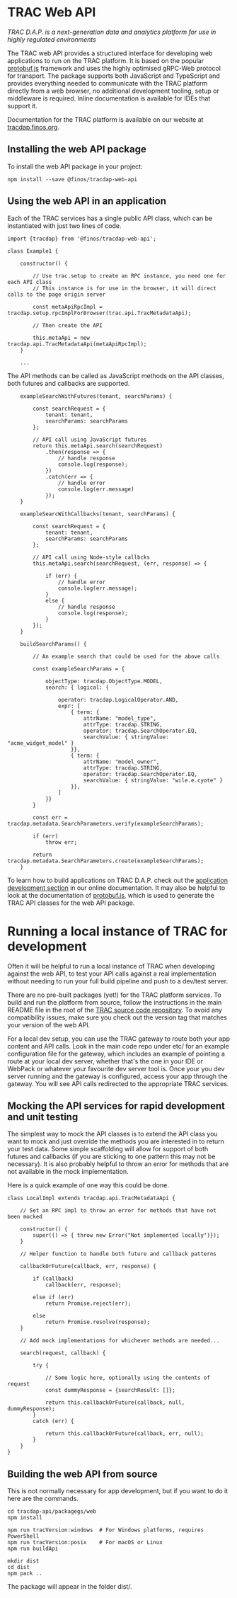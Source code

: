 # TRAC Web API

*TRAC D.A.P. is a next-generation data and analytics platform for use in highly regulated environments*

The TRAC web API provides a structured interface for developing web applications to run on the TRAC platform.
It is based on the popular [protobuf.js](https://www.npmjs.com/package/protobufjs) framework and uses the
highly optimised gRPC-Web protocol for transport. The package supports both JavaScript and TypeScript and
provides everything needed to communicate with the TRAC platform directly from a web browser, no additional
development tooling, setup or middleware is required. Inline documentation is available for IDEs that support it.

Documentation for the TRAC platform is available on our website at
[tracdap.finos.org](https://tracdap.finos.org).


## Installing the web API package

To install the web API package in your project:

    npm install --save @finos/tracdap-web-api


## Using the web API in an application

Each of the TRAC services has a single public API class, which can be instantiated with just two lines of code.


    import {tracdap} from '@finos/tracdap-web-api';
    
    class Example1 {
    
        constructor() {
    
            // Use trac.setup to create an RPC instance, you need one for each API class
            // This instance is for use in the browser, it will direct calls to the page origin server

            const metaApiRpcImpl = tracdap.setup.rpcImplForBrowser(trac.api.TracMetadataApi);

            // Then create the API

            this.metaApi = new tracdap.api.TracMetadataApi(metaApiRpcImpl);
        }

        ...


The API methods can be called as JavaScript methods on the API classes, both futures and callbacks are supported.


        exampleSearchWithFutures(tenant, searchParams) {

            const searchRequest = {
                tenant: tenant, 
                searchParams: searchParams
            };

            // API call using JavaScript futures
            return this.metaApi.search(searchRequest)
                .then(response => {
                    // handle response
                    console.log(response);
                })
                .catch(err => {
                    // handle error
                    console.log(err.message)
                });
        }

        exampleSearcWithCallbacks(tenant, searchParams) {

            const searchRequest = {
                tenant: tenant, 
                searchParams: searchParams
            };

            // API call using Node-style callbcks
            this.metaApi.search(searchRequest, (err, response) => {

                if (err) {
                    // handle error
                    console.log(err.message);
                }
                else {
                    // handle response
                    console.log(response);
                }
            });
        }

        buildSearchParams() {

            // An example search that could be used for the above calls

            const exampleSearchParams = {

                objectType: tracdap.ObjectType.MODEL,
                search: { logical: {
        
                    operator: tracdap.LogicalOperator.AND,
                    expr: [
                        { term: {
                            attrName: "model_type",
                            attrType: tracdap.STRING,
                            operator: tracdap.SearchOperator.EQ,
                            searchValue: { stringValue: "acme_widget_model" }
                        }},
                        { term: {
                            attrName: "model_owner",
                            attrType: tracdap.STRING,
                            operator: tracdap.SearchOperator.EQ,
                            searchValue: { stringValue: "wile.e.cyote" }
                        }},
                    ]
                }}
            }

            const err = tracdap.metadata.SearchParameters.verify(exampleSearchParams);

            if (err)
                throw err;
    
            return tracdap.metadata.SearchParameters.create(exampleSearchParams);
        }

To learn how to build applications on TRAC D.A.P. check out the
[application development section](https://tracdap.readthedocs.io/en/stable/app_dev)
in our online documentation. It may also be helpful to look at the documentation of
[protobuf.js](https://www.npmjs.com/package/protobufjs),
which is used to generate the TRAC API classes for the web API package.


# Running a local instance of TRAC for development

Often it will be helpful to run a local instance of TRAC when developing against the web API, to test your API calls
against a real implementation without needing to run your full build pipeline and push to a dev/test server.

There are no pre-built packages (yet!) for the TRAC platform services. To build and run the platform from source,
follow the instructions in the main README file in the root of the
[TRAC source code repository](https://github.com/finos/tracdap).
To avoid any compatibility issues, make sure you check out the version tag that matches your version of the web API.

For a local dev setup, you can use the TRAC gateway to route both your app content and API calls. Look in the
main code repo under etc/ for an example configuration file for the gateway, which includes an example of pointing
a route at your local dev server, whether that's the one in your IDE or WebPack or whatever your favourite dev server
tool is. Once your you dev server running and the gateway is configured, access your app through the gateway. You will
see API calls redirected to the appropriate TRAC services.


## Mocking the API services for rapid development and unit testing

The simplest way to mock the API classes is to extend the API class you want to mock and just override the methods
you are interested in to return your test data. Some simple scaffolding will allow for support of both futures and
callbacks (if you are sticking to one pattern this may not be necessary). It is also probably helpful to throw an
error for methods that are not available in the mock implementation.

Here is a quick example of one way this could be done.


    class LocalImpl extends tracdap.api.TracMetadataApi {

        // Set an RPC impl to throw an error for methods that have not been mocked

        constructor() {
            super(() => { throw new Error("Not implemented locally")});
        }

        // Helper function to handle both future and callback patterns

        callbackOrFuture(callback, err, response) {

            if (callback)
                callback(err, response);

            else if (err)
                return Promise.reject(err);

            else
                return Promise.resolve(response);
        }

        // Add mock implementations for whichever methods are needed...

        search(request, callback) {

            try {
                
                // Some logic here, optionally using the contents of request
                const dummyResponse = {searchResult: []};

                return this.callbackOrFuture(callback, null, dummyResponse);
            }
            catch (err) {

                return this.callbackOrFuture(callback, err, null);
            }
        }
    }

## Building the web API from source

This is not normally necessary for app development, but if you want to do it here are the commands.

    cd tracdap-api/packagegs/web
    npm install

    npm run tracVersion:windows  # For Windows platforms, requires PowerShell
    npm run tracVersion:posix    # For macOS or Linux
    npm run buildApi

    mkdir dist
    cd dist
    npm pack ..

The package will appear in the folder dist/.
